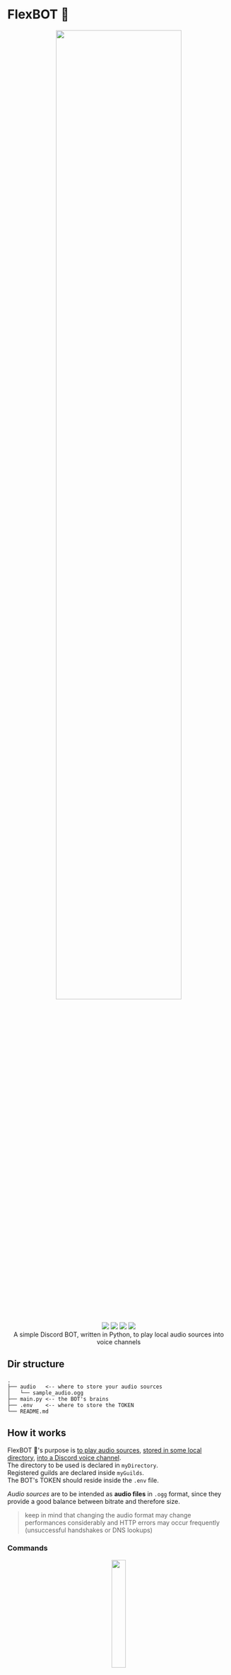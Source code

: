 # FlexBOT 💽
<div align=center>
    <image src=/.pics/main.png width=75%></image></br>
    <image src=https://img.shields.io/github/pipenv/locked/python-version/MarkGotLasagna/FlexBOT?style=plastic><image>
    <image src=https://img.shields.io/pypi/implementation/py-cord?style=plastic><image>
    <image src=https://img.shields.io/pypi/wheel/py-cord?style=plastic><image>
    <image src=https://img.shields.io/github/license/MarkGotLasagna/FlexBOT?style=plastic></image></br>
    A simple Discord BOT, written in Python, to play local audio sources into voice channels
</div>

## Dir structure
```
.
├── audio   <-- where to store your audio sources
│   └── sample_audio.ogg
├── main.py <-- the BOT's brains
├── .env    <-- where to store the TOKEN
└── README.md
```

## How it works
FlexBOT 💽's purpose is <u>to play audio sources</u>, <u>stored in some local directory</u>, <u>into a Discord voice channel</u>.</br>
The directory to be used is declared in `myDirectory`. </br>
Registered guilds are declared inside `myGuilds`.</br>
The BOT's TOKEN should reside inside the `.env` file.

_Audio sources_ are to be intended as __audio files__ in `.ogg` format, since they provide a good balance between bitrate and therefore size.</br>
> keep in mind that changing the audio format may change performances considerably and HTTP errors may occur frequently (unsuccessful handshakes or DNS lookups)</br>


### Commands

<div align=center>
    <image src=/.pics/commands.png width=25%>
</div>

Commands registered _by default_ are:
- `/d` for __debugging purposes__, namely
    - _pinging_ the WebSocket to check latency (🏓 Ping)
    - _getting info_ about the BOT's properties (❓ Info)
    - _getting available_ audio sources (💿 Sources)
- `/j` to __join__ the voice channel
- `/l` to __leave__ the voice channel
- `/r` to __randomly__ play an audio source
- `/p` to __play__ an audio source
- `/s` to __skip__ the playing audio source

The `/p` command's syntax is `/p ogg audioSource.ogg`, meaning it only accepts an argument called `ogg`, it being the _audio source to be played_. An autocompletion utility is provided to facilitate user input.</br>

`/r` is a particular _fun_ way to play audio in the voice channel as it does not have an autocomplete function.

> Both `/r` and `/p` will instantiate `/j` first, if necessary.

Some __error handling__ is present.</br>
You can change the messages to be printed if your command fails, e.g.:
- `notInVoice = "🚫: not in a voice channel"`
- `notFound = "🚫: not an audio source"`
- ...

__Logging__ is also present:</br>
- the `Timer()` class will allow you to _time events_ by simply calling `myTempo.start()` to start the timing and `myTempo.stop()` to stop it, printing to console the elapsed time
- functions like `debugOK()` and `debugINFO()` will allow you to _print colored text_ to tag important events during code execution

<div align=center>
    <image src=/.pics/handling_error.png width=75%>
</div>

## Running
    
<div align=center>
For a detailed guide for most used operating systems, visit the <a href=https://github.com/MarkGotLasagna/FlexBOT/wiki>Wiki</a>!
    </br>
    </br>
</div>

    
Dependencies are defined in the [Pipfile](/Pipfile).</br>

The BOT's execution was tested using _virtual environments_ automatically set up by [pipenv](https://pipenv.pypa.io/en/latest/).</br>

```
pip install --user pipenv
```

The following commands will _clone_ the repository, _cd_ into it and _create_ a Python virtual environment for you.
```
git clone https://github.com/MarkGotLasagna/FlexBOT && \
    cd FlexBOT && \
    pipenv install
```
By running
```
python3 main.py
```
your bot will start execution and print to terminal the logs.

## Sources
Where I started my journey:
- [Py-cord Documentation](https://docs.pycord.dev/en/stable/)
- ["James S" YouTube playlist](https://www.youtube.com/playlist?list=PL-7Dfw57ZZVRB4N7VWPjmT0Q-2FIMNBMP)
- [ HOME - Resonance but the beat order is reversed and it's beats 4 2 ](https://www.youtube.com/watch?v=OyEa1DFM5gk)
